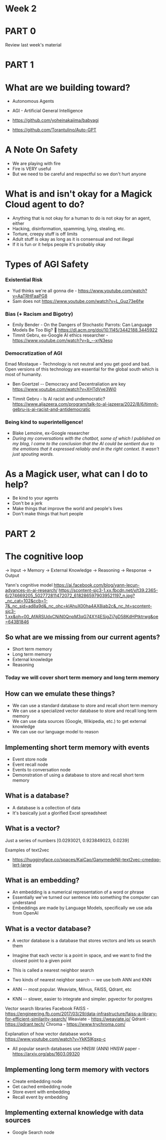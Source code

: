 # Week 2

# PART 0
Review last week's material

# PART 1

# What are we building toward?
- Autonomous Agents
- AGI - Artificial General Intelligence

- https://github.com/yoheinakajima/babyagi
- https://github.com/Torantulino/Auto-GPT

# A Note On Safety
- We are playing with fire
- Fire is VERY useful
- But we need to be careful and respectful so we don't hurt anyone

# What is and isn't okay for a Magick Cloud agent to do?
- Anything that is not okay for a human to do is not okay for an agent, either
- Hacking, disinformation, spamming, lying, stealing, etc.
- Torture, creepy stuff is off limits
- Adult stuff is okay as long as it is consensual and not illegal
- If it is fun or it helps people it's probably okay

# Types of AGI Safety

### Existential Risk
- Yud thinks we're all gonna die - https://www.youtube.com/watch?v=AaTRHFaaPG8
- Sam does not https://www.youtube.com/watch?v=L_Guz73e6fw

### Bias (+ Racism and Bigotry)
- Emily Bender - On the Dangers of Stochastic Parrots: Can Language Models Be Too Big? 🦜 https://dl.acm.org/doi/10.1145/3442188.3445922
- Timnit Gebru, ex-Google AI ethics researcher - https://www.youtube.com/watch?v=b_--xrN3eso

### Democratization of AGI
Emad Mostaque - Technology is not neutral and you get good and bad. Open versions of this technology are essential for the global south which is most of humanity.

- Ben Goertzel -- Democracy and Decentraliation are key
https://www.youtube.com/watch?v=XHTdVve3Wj0

- Timnit Gebru - Is AI racist and undemocratic?
https://www.aljazeera.com/program/talk-to-al-jazeera/2022/8/6/timnit-gebru-is-ai-racist-and-antidemocratic

### Being kind to superintelligence!
- Blake Lemoine, ex-Google researcher
- *During my conversations with the chatbot, some of which I published on my blog, I came to the conclusion that the AI could be sentient due to the emotions that it expressed reliably and in the right context. It wasn't just spouting words.*

# As a Magick user, what can I do to help?
- Be kind to your agents
- Don't be a jerk
- Make things that improve the world and people's lives
- Don't make things that hurt people

# PART 2

# The cognitive loop
-> Input -> Memory -> External Knowledge -> Reasoning -> Response -> Output

Yann's cognitive model
https://ai.facebook.com/blog/yann-lecun-advances-in-ai-research/
https://scontent-sjc3-1.xx.fbcdn.net/v/t39.2365-6/274669205_502772811472072_6182865979039521197_n.jpg?_nc_cat=102&ccb=1-7&_nc_sid=ad8a9d&_nc_ohc=klAhuX00ha4AX8iab2c&_nc_ht=scontent-sjc3-1.xx&oh=00_AfARSUdxCNiN0QnpM3qG74XY4ESjgZj7gD58KdHPtktrwg&oe=643B1846

## So what are we missing from our current agents?
- Short term memory
- Long term memory
- External knowledge
- Reasoning

### Today we will cover short term memory and long term memory

## How can we emulate these things?
- We can use a standard database to store and recall short term memory
- We can use a specialized vector database to store and recall long term memory
- We can use data sources (Google, Wikipedia, etc.) to get external knowledge
- We can use our language model to reason

## Implementing short term memory with events
- Event store node
- Event recall node
- Events to conversation node
- Demonstration of using a database to store and recall short term memory

## What is a database?
- A database is a collection of data
- It's basically just a glorified Excel spreadsheet

## What is a vector?
Just a series of numbers
[0.0293021, 0.923849023, 0.0239]

Examples of text2vec
- https://huggingface.co/spaces/KaiCao/GanymedeNil-text2vec-cmedqq-lert-large

## What is an embedding?
- An embedding is a numerical representation of a word or phrase
- Essentially we've turned our sentence into something the computer can understand
- Embeddings are made by Language Models, specifically we use ada from OpenAI

## What is a vector database?
- A vector database is a database that stores vectors and lets us search them
- Imagine that each vector is a point in space, and we want to find the closest point to a given point
- This is called a nearest neighbor search

- Two kinds of nearest neighbor search -- we use both ANN and KNN

- ANN -- most popular. Weaviate, Milvus, FAISS, Qdrant, etc
- KNN -- slower, easier to integrate and simpler. pgvector for postgres

Vector search libraries
Facebook FAISS - https://engineering.fb.com/2017/03/29/data-infrastructure/faiss-a-library-for-efficient-similarity-search/
Weaviate - https://weaviate.io/
Qdrant - https://qdrant.tech/
Chroma - https://www.trychroma.com/

Explanation of how vector database works
https://www.youtube.com/watch?v=YkK5IKgxp-c

- All popular search databases use HNSW (ANN)
HNSW paper - https://arxiv.org/abs/1603.09320

## Implementing long term memory with vectors
- Create embedding node
- Get cached embedding node
- Store event with embedding
- Recall event by embedding

## Implementing external knowledge with data sources
- Google Search node